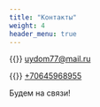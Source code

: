 ```yaml
---
title: "Контакты"
weight: 4
header_menu: true
---
```


{{<icon class="fa fa-envelope">}}&nbsp;[uydom77@mail.ru](mailto:uydom77@mail.ru)

{{<icon class="fa fa-phone">}}&nbsp;[+70645968955](tel:+70645968955)

Будем на связи!
